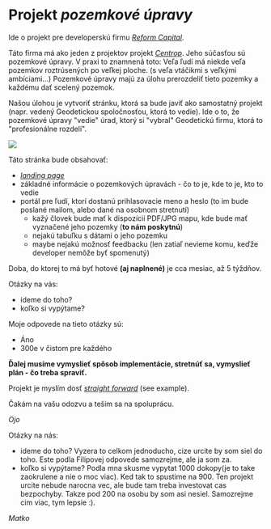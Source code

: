 <h1>Projekt <i>pozemkové úpravy</i></h1>

Ide o projekt pre developerskú firmu <a href="http://www.reformcapital.com/">*Reform Capital*</a>.

Táto firma má ako jeden z projektov projekt <a href="http://www.centrop.sk/">*Centrop*</a>. Jeho súčasťou sú pozemkové úpravy.
V praxi to znamnená toto: Veľa ľudí má niekde veľa pozemkov roztrúsených po veľkej ploche. (s veľa vtáčikmi s veľkými ambíciami...)
Pozemkové úpravy majú za úlohu prerozdeliť tieto pozemky a každému dať scelený pozemok.

Našou úlohou je vytvoriť stránku, ktorá sa bude javiť ako samostatný projekt (napr. vedený Geodetickou spoločnosťou, ktorá to vedie).
Ide o to, že pozemkové úpravy "vedie" úrad, ktorý si "vybral" Geodetickú firmu, ktorá to "profesionálne rozdelí". 

<p><img src="https://images.duckduckgo.com/iu/?u=http%3A%2F%2Fabsenceofalternatives.com%2Fwp-content%2Fuploads%2F2009%2F12%2FDr.-Evil.jpg&f=1"></p>

Táto stránka bude obsahovať:
- <a href="https://en.wikipedia.org/wiki/Landing_page">*landing page*</a>
- základné informácie o pozemkových úpravách - čo to je, kde to je, kto to vedie
- portál pre ľudí, ktorí dostanú prihlasovacie meno a heslo (to im bude poslané mailom, alebo dané na osobnom stretnutí)
  - kažý človek bude mať k dispozícií PDF/JPG mapu, kde bude mať vyznačené jeho pozemky (**to nám poskytnú**)
  - nejakú tabuľku s dátami o jeho pozemku
  - maybe nejakú možnosť feedbacku (len zatiaľ nevieme komu, keďže developer nemôže byť spomenutý)
  
  
Doba, do ktorej to má byť hotové **(aj naplnené)** je cca mesiac, až 5 týždňov.


Otázky na vás:
- ideme do toho?
- koľko si vypýtame?

Moje odpovede na tieto otázky sú:
- Áno
- 300e v čistom pre každého

**Ďalej musíme vymyslieť spôsob implementácie, stretnúť sa, vymyslieť plán - čo treba spraviť.**

Projekt je myslím dosť <a href="http://www.urbandictionary.com/define.php?term=straight+forward">*straight forward*</a> (see example).

Čakám na vašu odozvu a teším sa na spoluprácu.

*Ojo*


Otázky na nás:
- ideme do toho?
  Vyzera to celkom jednoducho, cize urcite by som siel do toho. Este podla Filipovej odpovede samozrejme, ale ja som za.
- koľko si vypýtame?
  Podla mna skusme vypytat 1000 dokopy(je to take zaokrulene a nie o moc viac). Ked tak to spustime na 900. Ten projekt urcite nebude narocna vec, ale bude tam treba investovat cas bezpochyby. Takze pod 200 na osobu by som asi nesiel. Samozrejme cim viac, tym lepsie :).

*Matko*

